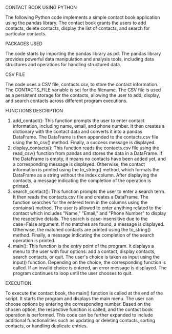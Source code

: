 CONTACT BOOK USING PYTHON

The following Python code implements a simple contact book application using the pandas library. The contact book grants the users to add contacts, delete contacts, display the list of contacts, and search for particular contacts.

PACKAGES USED

The code starts by importing the pandas library as pd. The pandas library provides powerful data manipulation and analysis tools, including data structures and operations for handling structured data.

CSV FILE

The code uses a CSV file, contacts.csv, to store the contact information. The CONTACTS_FILE variable is set for the filename. The CSV file is used as a persistent storage for the contacts, allowing the user to add, display, and search contacts across different program executions.

FUNCTIONS DESCRIPTION
1. add_contact(): This function prompts the user to enter contact information, including name, email, and phone number. It then creates a dictionary with the contact data and converts it into a pandas DataFrame. The DataFrame is then appended to the contacts.csv file using the to_csv() method. Finally, a success message is displayed.
2. display_contacts(): This function reads the contacts.csv file using the read_csv() function from pandas and stores the data in a DataFrame. If the DataFrame is empty, it means no contacts have been added yet, and a corresponding message is displayed. Otherwise, the contact information is printed using the to_string() method, which formats the DataFrame as a string without the index column. After displaying the contacts, a message indicating the completion of the operation is printed.
3. search_contact(): This function prompts the user to enter a search term. It then reads the contacts.csv file and creates a DataFrame. The function searches for the entered term in the columns using the contains() method. The user is allowed to enter anything related to the contact which includes "Name," "Email," and "Phone Number" to display the respective details. The search is case-insensitive due to the case=False argument. If no matches are found, a message is displayed. Otherwise, the matched contacts are printed using the to_string() method. Finally, a message indicating the completion of the search operation is printed.
4. main(): This function is the entry point of the program. It displays a menu to the user with four options: add a contact, display contacts, search contacts, or quit. The user's choice is taken as input using the input() function. Depending on the choice, the corresponding function is called. If an invalid choice is entered, an error message is displayed. The program continues to loop until the user chooses to quit.

EXECUTION

To execute the contact book, the main() function is called at the end of the script. It starts the program and displays the main menu. The user can choose options by entering the corresponding number. Based on the chosen option, the respective function is called, and the contact book operation is performed.
This code can be further expanded to include additional functionalities such as updating or deleting contacts, sorting contacts, or handling duplicate entries.
